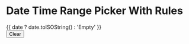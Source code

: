 <script setup>
import { ref } from 'vue';

const date = ref(null);
const rules = ref({
  hours: [2, 4, 7, 10, 14, 15, 16],
  minutes: { interval: 2 },
  milliseconds: 0,
})

function clearDate() {
  date.value = null;
}
</script>

# Date Time Range Picker With Rules

<Example class="space-y-2 mt-4">
  <div>{{ date ? date.toISOString() : 'Empty' }}</div>
  <div class="flex">
    <button class="px-2 py-1 bg-gray-100 rounded" @click="clearDate">
      Clear
    </button>
  </div>
  <DatePicker v-model="date" mode="dateTime" :rules="rules" is-range />
</Example>